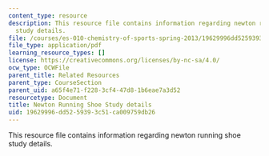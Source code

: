 ```yaml
---
content_type: resource
description: This resource file contains information regarding newton running shoe
  study details.
file: /courses/es-010-chemistry-of-sports-spring-2013/19629996dd5259393c51ca009759db26_MITES_010S13_newton_shoe.pdf
file_type: application/pdf
learning_resource_types: []
license: https://creativecommons.org/licenses/by-nc-sa/4.0/
ocw_type: OCWFile
parent_title: Related Resources
parent_type: CourseSection
parent_uid: a65f4e71-f228-3cf4-47d8-1b6eae7a3d52
resourcetype: Document
title: Newton Running Shoe Study details
uid: 19629996-dd52-5939-3c51-ca009759db26
---
```

This resource file contains information regarding newton running shoe study details.